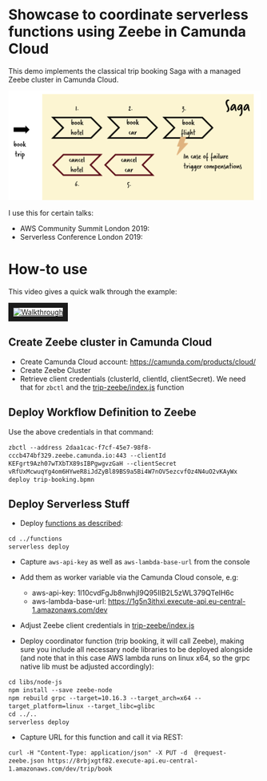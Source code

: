 # Showcase to coordinate serverless functions using Zeebe in Camunda Cloud

This demo implements the classical trip booking Saga with a managed Zeebe cluster in Camunda Cloud.

![Overview](../../overview.png)

I use this for certain talks:

* AWS Community Summit London 2019: 
* Serverless Conference London 2019: 

# How-to use

This video gives a quick walk through the example:

<a href="http://www.youtube.com/watch?feature=player_embedded&v=M0tmV9fCq2U" target="_blank"><img src="http://img.youtube.com/vi/M0tmV9fCq2U/0.jpg" alt="Walkthrough" width="240" height="180" border="10" /></a>

## Create Zeebe cluster in Camunda Cloud

- Create Camunda Cloud account: https://camunda.com/products/cloud/
- Create Zeebe Cluster
- Retrieve client credentials (clusterId, clientId, clientSecret). We need that for `zbctl` and the [trip-zeebe/index.js](trip-zeebe/index.js) function

## Deploy Workflow Definition to Zeebe

Use the above credentials in that command:

```
zbctl --address 2daa1cac-f7cf-45e7-98f8-cccb474bf329.zeebe.camunda.io:443 --clientId KEFgrt9Azh07wTXbTX89sIBPgwgvzGaH --clientSecret vRfUxMcwuqYg4om6HYweR8iJdZyBl89BS9a5Bi4W7nOV5ezcvfOz4N4uO2vKAyWx deploy trip-booking.bpmn
```

## Deploy Serverless Stuff

* Deploy [functions as described](../functions/):

```
cd ../functions
serverless deploy 
```

* Capture `aws-api-key` as well as `aws-lambda-base-url` from the console
* Add them as worker variable via the Camunda Cloud console, e.g:
  * aws-api-key:  1l10cvdFgJb8nwhjI9Q95IIB2L5zWL379QTelH6c
  * aws-lambda-base-url: https://1g5n3ithxi.execute-api.eu-central-1.amazonaws.com/dev

* Adjust Zeebe client credentials in [trip-zeebe/index.js](trip-zeebe/index.js)
* Deploy coordinator function (trip booking, it will call Zeebe), making sure you include all necessary node libraries to be deployed alongside (and note that in this case AWS lambda runs on linux x64, so the grpc native lib must be adjusted accordingly):

```
cd libs/node-js
npm install --save zeebe-node
npm rebuild grpc --target=10.16.3 --target_arch=x64 --target_platform=linux --target_libc=glibc
cd ../..
serverless deploy 
```

* Capture URL for this function and call it via REST:

```
curl -H "Content-Type: application/json" -X PUT -d  @request-zeebe.json https://8rbjxgtf82.execute-api.eu-central-1.amazonaws.com/dev/trip/book
```
